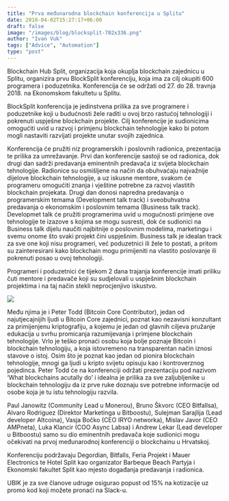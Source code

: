 ```yaml
---
title: "Prva međunarodna blockchain konferencija u Splitu"
date: 2018-04-02T15:27:17+06:00
draft: false
image: "/images/blog/blocksplit-702x336.png"
author: "Ivan Vuk"
tags: ["Advice", "Automation"]
type: "post"
---
```


Blockchain Hub Split, organizacija koja okuplja blockchain zajednicu u Splitu, organizira prvu BlockSplit konferenciju, koja ima za cilj okupiti 600 programera i poduzetnika. Konferencija će se održati od 27. do 28. travnja 2018. na Ekonomskom fakultetu u Splitu.

BlockSplit konferencija je jedinstvena prilika za sve programere i poduzetnike koji u budućnosti žele raditi u ovoj brzo rastućoj tehnologiji i pokrenuti uspješne blockchain projekte. Cilj konferencije je sudionicima omogućiti uvid u razvoj i primjenu blockchain tehnologije kako bi potom mogli nastaviti razvijati projekte unutar svojih zajednica. 

Konferencija će pružiti niz programerskih i poslovnih radionica, prezentacija te prilika za umrežavanje. Prvi dan konferencije sastoji se od radionica, dok drugi dan sadrži predavanja eminentnih predavača iz svijeta blockchain tehnologije. Radionice su osmišljene na način da obuhvaćaju najvažnije dijelove blockchain tehnologije, a uz iskusne mentore, svakom će programeru omogućiti znanja i vještine potrebne za razvoj vlastitih blockchain projekata. Drugi dan donosi napredna predavanja o programerskim temama (Development talk track) i sveobuhvatna predavanja o ekonomskim i poslovnim temama (Business talk track). Developmet talk će pružiti programerima uvid u mogućnosti primjene ove tehnologije te izazove s kojima se mogu susresti, dok će sudionici na Business talk dijelu naučiti najbitnije o poslovnim modelima, marketingu i svemu onome što svaki projekt čini uspješnim. Business talk je idealan track za sve one koji nisu programeri, već poduzetnici ili žele to postati, a pritom su zainteresirani kako blockchain mogu primijeniti na vlastito poslovanje ili pokrenuti posao u ovoj tehnologiji. 

Programeri i poduzetnici će tijekom 2 dana trajanja konferencije imati priliku čuti mentore i predavače koji su sudjelovali u uspješnim blockchain projektima i na taj način stekli neprocjenjivo iskustvo. 

![](https://i.imgur.com/QdXhHlh.jpg)


Među njima je i Peter Todd (Bitcoin Core Contributor), jedan od najutjecajnijih ljudi u Bitcoin Core zajednici, poznat kao nezavisni konzultant za primijenjenu kriptografiju, a kojemu je jedan od glavnih ciljeva pružanje edukacija u svrhu promicanja razumijevanja i primjene blockchain tehnologije. Vrlo je teško pronaći osobu koja bolje poznaje Bitcoin i blockchain tehnologiju, a koja istovremeno na transparentan način iznosi stavove o istoj. Osim što je poznat kao jedan od pionira blockchain tehnologije, mnogi ga ljudi u kripto svijetu opisuju kao i kontroverznog pojedinca. Peter Todd će na konferenciji održati prezentaciju pod nazivom ‘What blockchains acutally do’ i idealna je prilika za sve zaljubljenike u blockchain tehnologiju da iz prve ruke doznaju sve potrebne informacije od osobe koja je tu istu tehnologiju razvila.

Paul Janowitz (Community Lead u Monerou), Bruno Škvorc (CEO Bitfallsa), Alvaro Rodriguez (Direktor Marketinga u Bitboostu), Sulejman Sarajlija (Lead developer Altcoina), Vasja Bočko (CEO IRYO networka), Mislav Javor (CEO AMPneta), Luka Klancir (COO Async Labsa) i Andrew Lekar (Lead developer u Bitboostu) samo su dio eminentnih predavača koje sudionici mogu očekivati na prvoj međunarodnoj konferenciji o blockchainu u Hrvatskoj. 

Konferenciju podržavaju Degordian, Bitfalls, Feria Projekt i Mauer Electronics te Hotel Split kao organizator Barbeque Beach Partyja i Ekonomski fakultet Split kao mjesto događanja predavanja i radionica. 

UBIK je za sve članove udruge osigurao popust od 15% na kotizacije uz promo kod koji možete pronaći na Slack-u.
